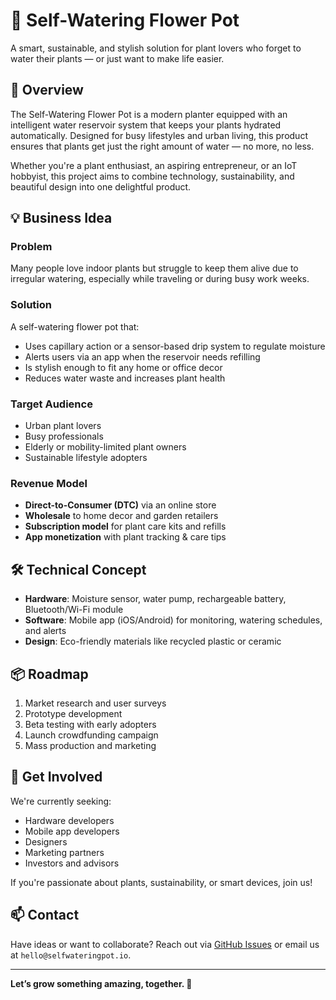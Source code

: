 # 🌱 Self-Watering Flower Pot

A smart, sustainable, and stylish solution for plant lovers who forget to water their plants — or just want to make life easier.

## 🌟 Overview

The Self-Watering Flower Pot is a modern planter equipped with an intelligent water reservoir system that keeps your plants hydrated automatically. Designed for busy lifestyles and urban living, this product ensures that plants get just the right amount of water — no more, no less.

Whether you're a plant enthusiast, an aspiring entrepreneur, or an IoT hobbyist, this project aims to combine technology, sustainability, and beautiful design into one delightful product.

## 💡 Business Idea

### Problem
Many people love indoor plants but struggle to keep them alive due to irregular watering, especially while traveling or during busy work weeks.

### Solution
A self-watering flower pot that:
- Uses capillary action or a sensor-based drip system to regulate moisture
- Alerts users via an app when the reservoir needs refilling
- Is stylish enough to fit any home or office decor
- Reduces water waste and increases plant health

### Target Audience
- Urban plant lovers
- Busy professionals
- Elderly or mobility-limited plant owners
- Sustainable lifestyle adopters

### Revenue Model
- **Direct-to-Consumer (DTC)** via an online store
- **Wholesale** to home decor and garden retailers
- **Subscription model** for plant care kits and refills
- **App monetization** with plant tracking & care tips

## 🛠️ Technical Concept

- **Hardware**: Moisture sensor, water pump, rechargeable battery, Bluetooth/Wi-Fi module
- **Software**: Mobile app (iOS/Android) for monitoring, watering schedules, and alerts
- **Design**: Eco-friendly materials like recycled plastic or ceramic

## 📦 Roadmap

1. Market research and user surveys
2. Prototype development
3. Beta testing with early adopters
4. Launch crowdfunding campaign
5. Mass production and marketing

## 🤝 Get Involved

We're currently seeking:
- Hardware developers
- Mobile app developers
- Designers
- Marketing partners
- Investors and advisors

If you're passionate about plants, sustainability, or smart devices, join us!

## 📫 Contact

Have ideas or want to collaborate? Reach out via [GitHub Issues](https://github.com/your-repo/issues) or email us at `hello@selfwateringpot.io`.

---

**Let’s grow something amazing, together. 🌿**
